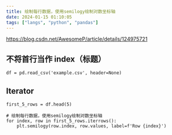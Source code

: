 ```yaml
---
title: 绘制每行数据，使用semilogy绘制对数坐标轴
date: 2024-01-15 01:10:05
tags: ["langs", "python", "pandas"]
---
```

https://blog.csdn.net/AwesomeP/article/details/124975721

## 不将首行当作 index（标题）

```
df = pd.read_csv('example.csv', header=None)
```

## Iterator

```
first_5_rows = df.head(5)

# 绘制每行数据，使用semilogy绘制对数坐标轴
for index, row in first_5_rows.iterrows():
    plt.semilogy(row.index, row.values, label=f'Row {index}')
```

